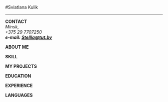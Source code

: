 #Sviatlana Kulik  
******

**CONTACT**  
*Minsk,*     
*+375 29 7707250*  
***e-mail: Stellla@tut.by***  

**ABOUT ME**  

**SKILL**  

**MY PROJECTS**  

**EDUCATION**  

**EXPERIENCE**  

**LANGUAGES**